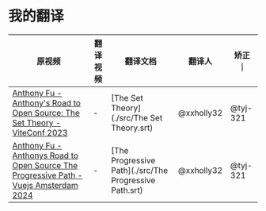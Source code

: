 # 我的翻译

| 原视频 | 翻译视频 | 翻译文档 | 翻译人 | 矫正 ｜
| --- | --- | --- | --- | --- |
| [Anthony Fu - Anthony's Road to Open Source: The Set Theory - ViteConf 2023](https://www.youtube.com/watch?v=NJbCfAKtxUI) | - | [The Set Theory](./src/The Set Theory.srt) | @xxholly32 | @tyj-321 |
| [Anthony Fu - Anthonys Road to Open Source The Progressive Path - Vuejs Amsterdam 2024](https://www.youtube.com/watch?v=67Pha7sZ6l0) | - | [The Progressive Path](./src/The Progressive Path.srt) | @xxholly32 | @tyj-321 |